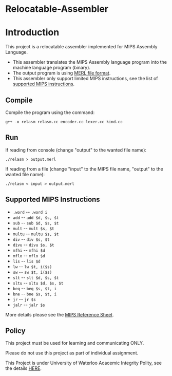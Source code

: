 # Relocatable-Assembler

Introduction
============

This project is a relocatable assembler implemented for MIPS Assembly Language.

* This assembler translates the MIPS Assembly language program into the machine language program (binary).
* The output program is using [MERL file format](https://www.student.cs.uwaterloo.ca/~cs241/merl/merl.html).
* This assembler only support limited MIPS instructions, see the list of [supported MIPS instructions](#supported-mips-instructions).


Compile
-------

Compile the program using the command:

```
g++ -o relasm relasm.cc encoder.cc lexer.cc kind.cc
```

Run
---

If reading from console (change "output" to the wanted file name):

```
./relasm > output.merl
```

If reading from a file (change "input" to the MIPS file name, "output" to the wanted file name):
```
./relasm < input > output.merl
```

Supported MIPS Instructions
---------------------------

* `.word` -- `.word i`
* `add` -- `add $d, $s, $t`
* `sub` -- `sub $d, $s, $t`
* `mult` -- `mult $s, $t`
* `multu` -- `multu $s, $t`
* `div` -- `div $s, $t`
* `divu` -- `divu $s, $t`
* `mfhi` -- `mfhi $d`
* `mflo` -- `mflo $d`
* `lis` -- `lis $d`
* `lw` -- `lw $t, i($s)`
* `sw` -- `sw $t, i($s)`
* `slt` -- `slt $d, $s, $t`
* `sltu` -- `sltu $d, $s, $t`
* `beq` -- `beq $s, $t, i`
* `bne` -- `bne $s, $t, i`
* `jr` -- `jr $s`
* `jalr` -- `jalr $s`

More details please see the [MIPS Reference Sheet](https://www.student.cs.uwaterloo.ca/~cs241/mips/mipsref.pdf).

Policy
------

This project must be used for learning and communicating ONLY.

Please do not use this project as part of individual assignment.

This Project is under University of Waterloo Acacemic Integrity Polity, see the details [HERE](https://www.student.cs.uwaterloo.ca/~cs241/#cheating).
